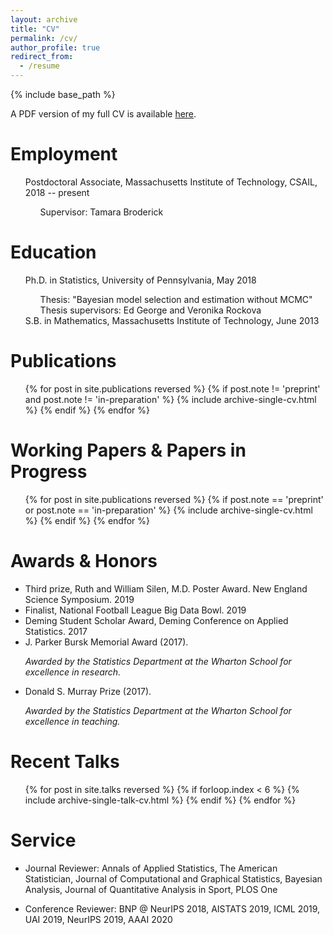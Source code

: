 ```yaml
---
layout: archive
title: "CV"
permalink: /cv/
author_profile: true
redirect_from:
  - /resume
---
```


{% include base_path %}


A PDF version of my full CV is available [here](https://skdeshpande91.github.io/files/Deshpande_cv_oct2019.pdf).

Employment
======

<ul style="list-style-type:none">
  <li> Postdoctoral Associate, Massachusetts Institute of Technology, CSAIL, 2018 -- present </li>
  <ul style="list-style-type:none">
    <li> Supervisor: Tamara Broderick </li>
  </ul>
</ul>


Education
======
<ul style="list-style-type:none">
  <li> Ph.D. in Statistics, University of Pennsylvania, May 2018 </li>
    <ul style="list-style-type:none">
      <li> Thesis: "Bayesian model selection and estimation without MCMC" </li>
      <li> Thesis supervisors: Ed George and Veronika Rockova </li>
    </ul>
  <li> S.B. in Mathematics, Massachusetts Institute of Technology, June 2013 </li>
</ul>



Publications
======
  <ol reversed>{% for post in site.publications reversed %}
    {% if post.note != 'preprint' and post.note != 'in-preparation' %}
      {% include archive-single-cv.html %}
    {% endif %}
  {% endfor %}</ol>

Working Papers & Papers in Progress
======
  <ol>{% for post in site.publications reversed %}
    {% if post.note == 'preprint' or post.note == 'in-preparation' %}
      {% include archive-single-cv.html %}
    {% endif %}
  {% endfor %} </ol>


Awards & Honors
======
<ul>
  <li> Third prize, Ruth and William Silen, M.D. Poster Award. New England Science Symposium. 2019 </li>
  <li> Finalist, National Football League Big Data Bowl. 2019 </li>
  <li> Deming Student Scholar Award, Deming Conference on Applied Statistics. 2017 </li>
  <li> J. Parker Bursk Memorial Award (2017). </li>
      <p> <i> Awarded by the Statistics Department at the Wharton School for excellence in research. </i> </p>
  <li> Donald S. Murray Prize (2017). </li>
      <p> <i> Awarded by the Statistics Department at the Wharton School for excellence in teaching. </i> </p>
</ul>
  
Recent Talks
======
  <ul>{% for post in site.talks reversed  %}
    {% if forloop.index < 6 %}
      {% include archive-single-talk-cv.html %}
    {% endif %}
  {% endfor %}</ul>
  
  
Service
======
* Journal Reviewer: Annals of Applied Statistics, The American Statistician, Journal of Computational and Graphical Statistics, Bayesian Analysis, Journal of Quantitative Analysis in Sport, PLOS One

* Conference Reviewer: BNP @ NeurIPS 2018, AISTATS 2019, ICML 2019, UAI 2019, NeurIPS 2019, AAAI 2020 
